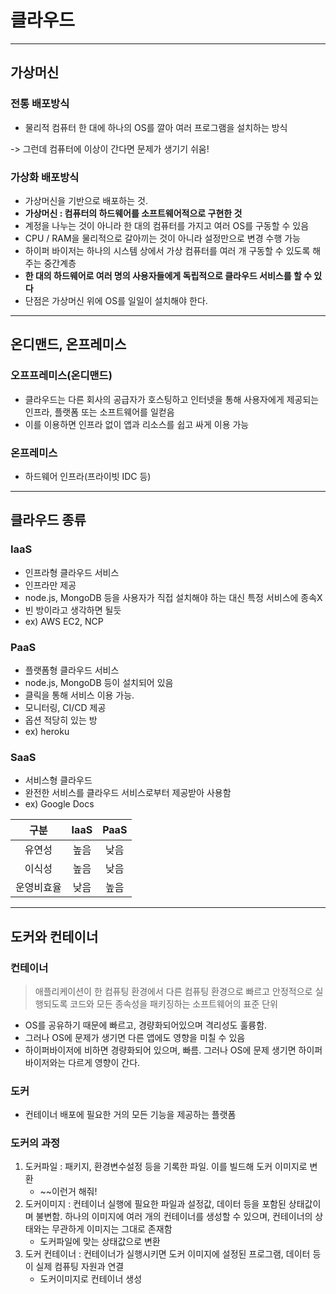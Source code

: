 # 클라우드
<hr/>

## 가상머신 

### 전통 배포방식
- 물리적 컴퓨터 한 대에 하나의 OS를 깔아 여러 프로그램을 설치하는 방식

-> 그런데 컴퓨터에 이상이 간다면 문제가 생기기 쉬움!

### 가상화 배포방식
- 가상머신을 기반으로 배포하는 것.
- **가상머신 : 컴퓨터의 하드웨어를 소프트웨어적으로 구현한 것**
- 계정을 나누는 것이 아니라 한 대의 컴퓨터를 가지고 여러 OS를 구동할 수 있음
- CPU / RAM을 물리적으로 갈아끼는 것이 아니라 설정만으로 변경 수행 가능
- 하이퍼 바이저는 하나의 시스템 상에서 가상 컴퓨터를 여러 개 구동할 수 있도록 해주는 중간계층
- **한 대의 하드웨어로 여러 명의 사용자들에게 독립적으로 클라우드 서비스를 할 수 있다**
- 단점은 가상머신 위에 OS를 일일이 설치해야 한다.

<hr/>

## 온디맨드, 온프레미스

### 오프프레미스(온디맨드)
- 클라우드는 다른 회사의 공급자가 호스팅하고 인터넷을 통해 사용자에게 제공되는 인프라, 플랫폼 또는 소프트웨어를 일컫음
- 이를 이용하면 인프라 없이 앱과 리소스를 쉽고 싸게 이용 가능

### 온프레미스
- 하드웨어 인프라(프라이빗 IDC 등)

<hr/>

## 클라우드 종류

### IaaS
- 인프라형 클라우드 서비스
- 인프라만 제공
- node.js, MongoDB 등을 사용자가 직접 설치해야 하는 대신 특정 서비스에 종속X
- 빈 방이라고 생각하면 될듯
- ex) AWS EC2, NCP

### PaaS
- 플랫폼형 클라우드 서비스
- node.js, MongoDB 등이 설치되어 있음
- 클릭을 통해 서비스 이용 가능.
- 모니터링, CI/CD 제공
- 옵션 적당히 있는 방
- ex) heroku

### SaaS
- 서비스형 클라우드 
- 완전한 서비스를 클라우드 서비스로부터 제공받아 사용함
- ex) Google Docs

| 구분  | IaaS |PaaS|
|:---:|:---:|:---:|
|유연성|높음|낮음|
|이식성|높음|낮음|
|운영비효율|낮음|높음|
<hr/>

## 도커와 컨테이너

### 컨테이너
> 애플리케이션이 한 컴퓨팅 환경에서 다른 컴퓨팅 환경으로 빠르고 안정적으로 실행되도록 코드와 모든 종속성을 패키징하는 소프트웨어의 표준 단위

- OS를 공유하기 때문에 빠르고, 경량화되어있으며 격리성도 훌륭함. 
- 그러나 OS에 문제가 생기면 다른 앱에도 영향을 미칠 수 있음
- 하이퍼바이저에 비하면 경량화되어 있으며, 빠름. 그러나 OS에 문제 생기면 하이퍼바이저와는 다르게 영향이 간다.

### 도커
- 컨테이너 배포에 필요한 거의 모든 기능을 제공하는 플랫폼

### 도커의 과정
1. 도커파일 : 패키지, 환경변수설정 등을 기록한 파일. 이를 빌드해 도커 이미지로 변환
   + ~~이런거 해줘!
2. 도커이미지 : 컨테이너 실행에 필요한 파일과 설정값, 데이터 등을 포함된 상태값이며 불변함. 하나의 이미지에 여러 개의 컨테이너를 생성할 수 있으며, 컨테이너의 상태와는 무관하게 이미지는 그대로 존재함
   + 도커파일에 맞는 상태값으로 변환
3. 도커 컨테이너 : 컨테이너가 실행시키면 도커 이미지에 설정된 프로그램, 데이터 등이 실제 컴퓨팅 자원과 연결
   + 도커이미지로 컨테이너 생성 
